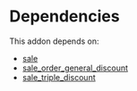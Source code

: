 # Dependencies

This addon depends on:

- [sale](../../odoo-bringout-oca-ocb-sale)
- [sale_order_general_discount](../../odoo-bringout-oca-sale-workflow-sale_order_general_discount)
- [sale_triple_discount](../../odoo-bringout-oca-sale-workflow-sale_triple_discount)
